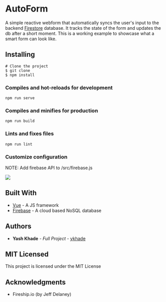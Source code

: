 # AutoForm
A simple reactive webform that automatically syncs the user's input to the backend [Firestore](https://firebase.google.com) database. It tracks the state of the form and updates the db after a short moment. This is a working example to showcase what a smart form can look like.

## Installing
```
# Clone the project
$ git clone
$ npm install
```

### Compiles and hot-reloads for development
```
npm run serve
```

### Compiles and minifies for production
```
npm run build
```

### Lints and fixes files
```
npm run lint
```

### Customize configuration
NOTE: Add firebase API to /src/firebase.js

![](https://raw.githubusercontent.com/ykhade/autoform/blob/master/src/assets/ReadmeForm.png)
## Built With
* [Vue](https://vuejs.org) - A JS framework
* [Firebase](https://firebase.google.com) - A cloud based NoSQL database

## Authors
* **Yash Khade** - *Full Project* - [ykhade](https://github.com/ykhade)
## MIT Licensed
This project is licensed under the MIT License 
## Acknowledgments
* Fireship.io (by Jeff Delaney) 
